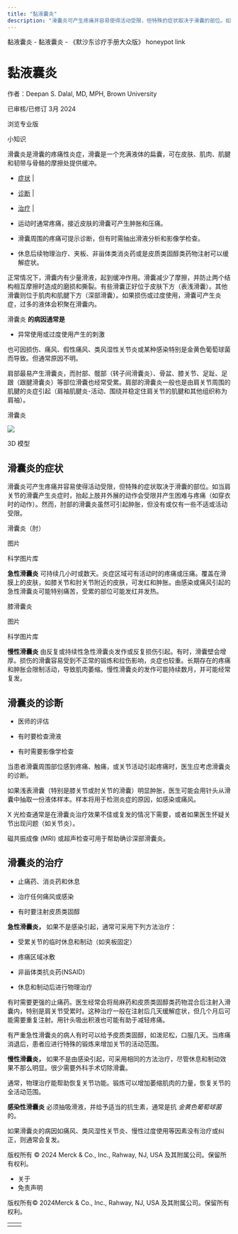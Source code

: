 ```yaml
---
title: "黏液囊炎"
description: "滑囊炎可产生疼痛并容易使得活动受限，但特殊的症状取决于滑囊的部位。如当肩关节的滑囊产生炎症时，抬起上肢并外展的动作会受限并产生困难与疼痛（如穿衣时的动作）。然而，肘部的滑囊炎虽然可引起肿胀，但没有或仅有一些不适或活动受限。"
---
```


﻿黏液囊炎 \- 黏液囊炎 \- 《默沙东诊疗手册大众版》 honeypot link

# 黏液囊炎

作者：Deepan S. Dalal, MD, MPH, Brown University

已审核/已修订 3月 2024

浏览专业版

小知识

滑囊炎是滑囊的疼痛性炎症，滑囊是一个充满液体的扁囊，可在皮肤、肌肉、肌腱和韧带与骨骼的摩擦处提供缓冲。

- [症状](#症状_v733131_zh) \|
- [诊断](#诊断_v733137_zh) \|
- [治疗](#治疗_v733141_zh) \|

- 运动时通常疼痛，接近皮肤的滑囊可产生肿胀和压痛。

- 滑囊周围的疼痛可提示诊断，但有时需抽出滑液分析和影像学检查。

- 休息后续物理治疗、夹板、非甾体类消炎药或是皮质类固醇类药物注射可以缓解症状。


正常情况下，滑囊内有少量滑液，起到缓冲作用。滑囊减少了摩擦，并防止两个结构相互摩擦时造成的磨损和撕裂。有些滑囊正好位于皮肤下方（表浅滑囊）。其他滑囊则位于肌肉和肌腱下方（深部滑囊）。如果损伤或过度使用，滑囊可产生炎症，过多的液体会积聚在滑囊内。

滑囊炎 **的病因通常是**

- 异常使用或过度使用产生的刺激


也可因损伤、痛风、假性痛风、类风湿性关节炎或某种感染特别是金黄色葡萄球菌而导致。但通常原因不明。

肩部最易产生滑囊炎，而肘部、髋部（转子间滑囊炎）、骨盆、膝关节、足趾、足跟（跟腱滑囊炎）等部位滑囊也经常受累。肩部的滑囊炎一般也是由肩关节周围的肌腱的炎症引起（肩袖肌腱炎-活动、围绕并稳定住肩关节的肌腱和其他组织称为肩袖）。

滑囊炎

![](https://edge.sitecorecloud.io/mmanual-ssq1ci05/media/home/images/b/i/o/biodigital-human-snapshot-bursitis-cv-sized_zh.jpg?thn=0&sc_lang=zh&mw=500)

3D 模型

## 滑囊炎的症状

滑囊炎可产生疼痛并容易使得活动受限，但特殊的症状取决于滑囊的部位。如当肩关节的滑囊产生炎症时，抬起上肢并外展的动作会受限并产生困难与疼痛（如穿衣时的动作）。然而，肘部的滑囊炎虽然可引起肿胀，但没有或仅有一些不适或活动受限。

滑囊炎（肘）



图片

科学图片库

**急性滑囊炎** 可持续几小时或数天。炎症区域可有活动时的疼痛或压痛。覆盖在滑膜上的皮肤，如膝关节和肘关节附近的皮肤，可发红和肿胀。由感染或痛风引起的急性滑囊炎可能特别痛苦，受累的部位可能发红并发热。

膝滑囊炎



图片

科学图片库

**慢性滑囊炎** 由反复或持续性急性滑囊炎发作或反复损伤引起。有时，滑囊壁会增厚。损伤的滑囊容易受到不正常的锻炼和拉伤影响，炎症也较重。长期存在的疼痛和肿胀会限制活动，导致肌肉萎缩。慢性滑囊炎的发作可能持续数月，并可能经常复发。

## 滑囊炎的诊断

- 医师的评估

- 有时要检查滑液

- 有时需要影像学检查


当患者滑囊周围部位感到疼痛、触痛，或关节活动引起疼痛时，医生应考虑滑囊炎的诊断。

如果浅表滑囊（特别是膝关节或肘关节的滑囊）明显肿胀，医生可能会用针头从滑囊中抽取一份液体样本。样本将用于检测炎症的原因，如感染或痛风。

X 光检查通常是在滑囊炎治疗效果不佳或复发的情况下需要，或者如果医生怀疑关节出现问题（如关节炎）。

磁共振成像 (MRI) 或超声检查可用于帮助确诊深部滑囊炎。

## 滑囊炎的治疗

- 止痛药、消炎药和休息

- 治疗任何痛风或感染

- 有时要注射皮质类固醇


**急性滑囊炎，** 如果不是感染引起，通常可采用下列方法治疗：

- 受累关节的临时休息和制动（如夹板固定）

- 疼痛区域冰敷

- 非甾体类抗炎药(NSAID)

- 休息和制动后进行物理治疗


有时需要更强的止痛药。医生经常会将局麻药和皮质类固醇类药物混合后注射入滑囊内，特别是肩关节受累时。这种治疗一般在注射后几天缓解症状，但几个月后可能需要重复注射。用针头吸出积液也可能有助于减轻疼痛。

有严重急性滑囊炎的病人有时可以给予皮质类固醇，如泼尼松，口服几天。当疼痛消退后，患者应进行特殊的锻炼来增加关节的活动范围。

**慢性滑囊炎，** 如果不是由感染引起，可采用相同的方法治疗，尽管休息和制动效果不那么明显。很少需要外科手术切除滑囊。

通常，物理治疗能帮助恢复关节功能。锻炼可以增加萎缩肌肉的力量，恢复关节的全活动范围。

**感染性滑囊炎** 必须抽吸滑液，并给予适当的抗生素，通常是抗 _金黄色葡萄球菌_ 的。

如果滑囊炎的病因如痛风、类风湿性关节炎、慢性过度使用等因素没有治疗或纠正，则通常会复发。



版权所有 © 2024
Merck & Co., Inc., Rahway, NJ, USA 及其附属公司。保留所有权利。

- 关于
- 免责声明

版权所有© 2024Merck & Co., Inc., Rahway, NJ, USA 及其附属公司。保留所有权利。

|     |     |
| --- | --- |
|  |  |